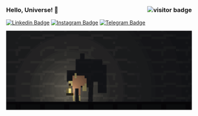 ### Hello, Universe! 👋 &nbsp; <img align="right" src="https://visitor-badge.glitch.me/badge?page_id=jeetbanik.jeetbanik" alt="visitor badge"/>
[![Linkedin Badge](https://img.shields.io/badge/-LinkedIn-0e76a8?logo=Linkedin)](https://www.linkedin.com/in/jeetbanik/)
[![Instagram Badge](https://img.shields.io/badge/-Instagram-e1306c?logo=Instagram&logoColor=pink)](https://www.instagram.com/jeetban1k/)
[![Telegram Badge](https://img.shields.io/badge/-Telegram-0088cc?logo=Telegram)](https://t.me/jeetbanik)
<p align="center">
  <img align="center" src="https://github.com/jeetbanik/jeetbanik/blob/main/Kartograf_v0-0-1-2.gif">
</p>

